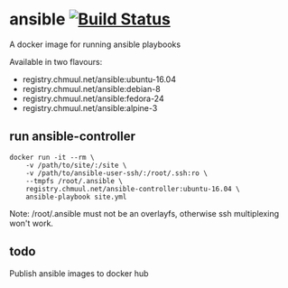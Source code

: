 # ansible  [![Build Status](https://drone.chmuul.net/api/badges/aal/ansible/status.svg)](https://drone.chmuul.net/aal/ansible)

A docker image for running ansible playbooks

Available in two flavours:

* registry.chmuul.net/ansible:ubuntu-16.04
* registry.chmuul.net/ansible:debian-8
* registry.chmuul.net/ansible:fedora-24
* registry.chmuul.net/ansible:alpine-3

## run ansible-controller

    docker run -it --rm \
        -v /path/to/site/:/site \
        -v /path/to/ansible-user-ssh/:/root/.ssh:ro \
        --tmpfs /root/.ansible \
        registry.chmuul.net/ansible-controller:ubuntu-16.04 \
        ansible-playbook site.yml

Note: /root/.ansible must not be an overlayfs, otherwise ssh multiplexing won't work.

## todo

Publish ansible images to docker hub
